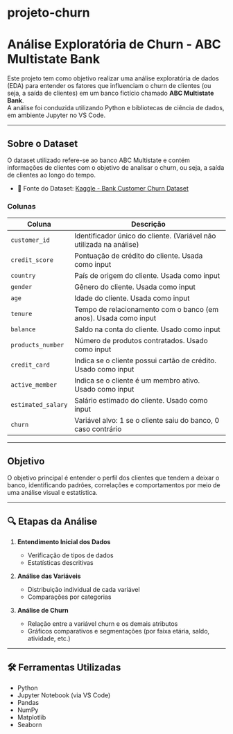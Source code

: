 # projeto-churn

# Análise Exploratória de Churn - ABC Multistate Bank

Este projeto tem como objetivo realizar uma análise exploratória de dados (EDA) para entender os fatores que influenciam o churn de clientes (ou seja, a saída de clientes) em um banco fictício chamado **ABC Multistate Bank**.  
A análise foi conduzida utilizando Python e bibliotecas de ciência de dados, em ambiente Jupyter no VS Code.

---

## Sobre o Dataset

O dataset utilizado refere-se ao banco ABC Multistate e contém informações de clientes com o objetivo de analisar o churn, ou seja, a saída de clientes ao longo do tempo.

- 📂 Fonte do Dataset: [Kaggle - Bank Customer Churn Dataset](https://www.kaggle.com/datasets/gauravtopre/bank-customer-churn-dataset)


### Colunas 

| Coluna            | Descrição |
|-------------------|-----------|
| `customer_id`     | Identificador único do cliente. (Variável não utilizada na análise) |
| `credit_score`    | Pontuação de crédito do cliente. Usada como input |
| `country`         | País de origem do cliente. Usada como input |
| `gender`          | Gênero do cliente. Usada como input |
| `age`             | Idade do cliente. Usada como input |
| `tenure`          | Tempo de relacionamento com o banco (em anos). Usada como input |
| `balance`         | Saldo na conta do cliente. Usado como input |
| `products_number` | Número de produtos contratados. Usado como input |
| `credit_card`     | Indica se o cliente possui cartão de crédito. Usado como input |
| `active_member`   | Indica se o cliente é um membro ativo. Usado como input |
| `estimated_salary`| Salário estimado do cliente. Usado como input |
| `churn`           | Variável alvo: 1 se o cliente saiu do banco, 0 caso contrário |

---

## Objetivo

O objetivo principal é entender o perfil dos clientes que tendem a deixar o banco, identificando padrões, correlações e comportamentos por meio de uma análise visual e estatística.

---

## 🔍 Etapas da Análise

1. **Entendimento Inicial dos Dados**
   - Verificação de tipos de dados
   - Estatísticas descritivas

2. **Análise das Variáveis**
   - Distribuição individual de cada variável
   - Comparações por categorias

3. **Análise de Churn**
   - Relação entre a variável churn e os demais atributos
   - Gráficos comparativos e segmentações (por faixa etária, saldo, atividade, etc.)

---

## 🛠️ Ferramentas Utilizadas

- Python 
- Jupyter Notebook (via VS Code)
- Pandas
- NumPy
- Matplotlib
- Seaborn
